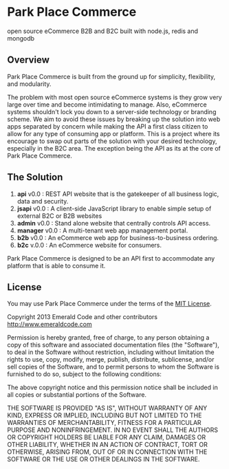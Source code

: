 # Park Place Commerce
open source eCommerce B2B and B2C built with node.js, redis and mongodb
## Overview
Park Place Commerce is built from the ground up for simplicity, flexibility, and modularity. 

The problem with most open source eCommerce systems is they grow very large over time and become intimidating to manage. Also, eCommerce systems shouldn't lock you down to a server-side technology or branding scheme. We aim to avoid these issues by breaking up the solution into web apps separated by concern while making the API a first class citizen to allow for any type of consuming app or platform. This is a project where its encourage to swap out parts of the solution with your desired technology, especially in the B2C area. The exception being the API as its at the core of Park Place Commerce.

## The Solution
  1. **api** v0.0 : REST API website that is the gatekeeper of all business logic, data and security.
  2. **jsapi** v0.0 : A client-side JavaScript library to enable simple setup of external B2C or B2B websites
  3. **admin** v0.0 : Stand alone website that centrally controls API access.
  4. **manager** v0.0 : A multi-tenant web app management portal.
  5. **b2b** v0.0 : An eCommerce web app for business-to-business ordering.
  6. **b2c** v.0.0 : An eCommerce website for consumers.

Park Place Commerce is designed to be an API first to accommodate any platform that is able to consume it.

## License
You may use Park Place Commerce under the terms of the [MIT License](http://en.wikipedia.org/wiki/MIT_License).

Copyright 2013 Emerald Code and other contributors
http://www.emeraldcode.com

Permission is hereby granted, free of charge, to any person obtaining
a copy of this software and associated documentation files (the
"Software"), to deal in the Software without restriction, including
without limitation the rights to use, copy, modify, merge, publish,
distribute, sublicense, and/or sell copies of the Software, and to
permit persons to whom the Software is furnished to do so, subject to
the following conditions:

The above copyright notice and this permission notice shall be
included in all copies or substantial portions of the Software.

THE SOFTWARE IS PROVIDED "AS IS", WITHOUT WARRANTY OF ANY KIND,
EXPRESS OR IMPLIED, INCLUDING BUT NOT LIMITED TO THE WARRANTIES OF
MERCHANTABILITY, FITNESS FOR A PARTICULAR PURPOSE AND
NONINFRINGEMENT. IN NO EVENT SHALL THE AUTHORS OR COPYRIGHT HOLDERS BE
LIABLE FOR ANY CLAIM, DAMAGES OR OTHER LIABILITY, WHETHER IN AN ACTION
OF CONTRACT, TORT OR OTHERWISE, ARISING FROM, OUT OF OR IN CONNECTION
WITH THE SOFTWARE OR THE USE OR OTHER DEALINGS IN THE SOFTWARE.

